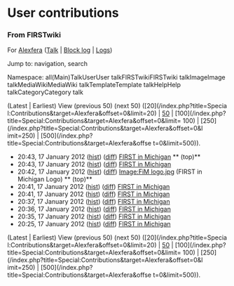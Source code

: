 

# User contributions

### From FIRSTwiki

For [Alexfera](/index.php?title=User:Alexfera&action=edit "User:Alexfera" )
([Talk](/index.php?title=User_talk:Alexfera&action=edit "User talk:Alexfera" )
| [Block log](/index.php?title=Special:Log&type=block&page=User:Alexfera
"Special:Log" ) | [Logs](/index.php?title=Special:Log&user=Alexfera
"Special:Log" ))

Jump to: navigation, search

Namespace:  all(Main)TalkUserUser talkFIRSTwikiFIRSTwiki talkImageImage
talkMediaWikiMediaWiki talkTemplateTemplate talkHelpHelp talkCategoryCategory
talk

(Latest | Earliest) View (previous 50) (next 50) ([20](/index.php?title=Specia
l:Contributions&target=Alexfera&offset=0&limit=20) |
[50](/index.php?title=Special:Contributions&target=Alexfera&offset=0&limit=50)
| [100](/index.php?title=Special:Contributions&target=Alexfera&offset=0&limit=
100) | [250](/index.php?title=Special:Contributions&target=Alexfera&offset=0&l
imit=250) | [500](/index.php?title=Special:Contributions&target=Alexfera&offse
t=0&limit=500)).

  * 20:43, 17 January 2012 ([hist](/index.php?title=FIRST_in_Michigan&action=history "FIRST in Michigan" )) ([diff](/index.php?title=FIRST_in_Michigan&diff=prev&oldid=88398 "FIRST in Michigan" )) [FIRST in Michigan](/index.php/FIRST_in_Michigan "FIRST in Michigan" ) ** (top)**
  * 20:43, 17 January 2012 ([hist](/index.php?title=FIRST_in_Michigan&action=history "FIRST in Michigan" )) ([diff](/index.php?title=FIRST_in_Michigan&diff=prev&oldid=88397 "FIRST in Michigan" )) [FIRST in Michigan](/index.php/FIRST_in_Michigan "FIRST in Michigan" )
  * 20:42, 17 January 2012 ([hist](/index.php?title=Image:FiM_logo.jpg&action=history "Image:FiM logo.jpg" )) ([diff](/index.php?title=Image:FiM_logo.jpg&diff=prev&oldid=88396 "Image:FiM logo.jpg" )) [Image:FiM logo.jpg](/index.php/Image:FiM_logo.jpg "Image:FiM logo.jpg" ) (FIRST in Michigan Logo) ** (top)**
  * 20:41, 17 January 2012 ([hist](/index.php?title=FIRST_in_Michigan&action=history "FIRST in Michigan" )) ([diff](/index.php?title=FIRST_in_Michigan&diff=prev&oldid=88395 "FIRST in Michigan" )) [FIRST in Michigan](/index.php/FIRST_in_Michigan "FIRST in Michigan" )
  * 20:41, 17 January 2012 ([hist](/index.php?title=FIRST_in_Michigan&action=history "FIRST in Michigan" )) ([diff](/index.php?title=FIRST_in_Michigan&diff=prev&oldid=88394 "FIRST in Michigan" )) [FIRST in Michigan](/index.php/FIRST_in_Michigan "FIRST in Michigan" )
  * 20:37, 17 January 2012 ([hist](/index.php?title=FIRST_in_Michigan&action=history "FIRST in Michigan" )) ([diff](/index.php?title=FIRST_in_Michigan&diff=prev&oldid=88393 "FIRST in Michigan" )) [FIRST in Michigan](/index.php/FIRST_in_Michigan "FIRST in Michigan" )
  * 20:36, 17 January 2012 ([hist](/index.php?title=FIRST_in_Michigan&action=history "FIRST in Michigan" )) ([diff](/index.php?title=FIRST_in_Michigan&diff=prev&oldid=88392 "FIRST in Michigan" )) [FIRST in Michigan](/index.php/FIRST_in_Michigan "FIRST in Michigan" )
  * 20:35, 17 January 2012 ([hist](/index.php?title=FIRST_in_Michigan&action=history "FIRST in Michigan" )) ([diff](/index.php?title=FIRST_in_Michigan&diff=prev&oldid=88391 "FIRST in Michigan" )) [FIRST in Michigan](/index.php/FIRST_in_Michigan "FIRST in Michigan" )
  * 20:25, 17 January 2012 ([hist](/index.php?title=FIRST_in_Michigan&action=history "FIRST in Michigan" )) ([diff](/index.php?title=FIRST_in_Michigan&diff=prev&oldid=88390 "FIRST in Michigan" )) [FIRST in Michigan](/index.php/FIRST_in_Michigan "FIRST in Michigan" )

(Latest | Earliest) View (previous 50) (next 50) ([20](/index.php?title=Specia
l:Contributions&target=Alexfera&offset=0&limit=20) |
[50](/index.php?title=Special:Contributions&target=Alexfera&offset=0&limit=50)
| [100](/index.php?title=Special:Contributions&target=Alexfera&offset=0&limit=
100) | [250](/index.php?title=Special:Contributions&target=Alexfera&offset=0&l
imit=250) | [500](/index.php?title=Special:Contributions&target=Alexfera&offse
t=0&limit=500)).

